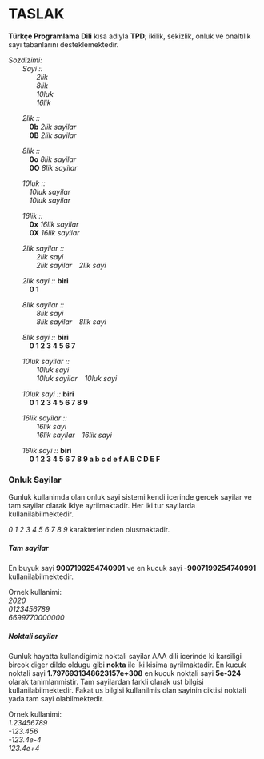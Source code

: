 # TASLAK

**Türkçe Programlama Dili** kısa adıyla **TPD**; ikilik, sekizlik, onluk ve onaltılık sayı tabanlarını desteklemektedir.

*Sozdizimi:*  
&emsp;&emsp;*Sayi ::*  
&emsp;&emsp;&emsp;&emsp;*2lik*  
&emsp;&emsp;&emsp;&emsp;*8lik*  
&emsp;&emsp;&emsp;&emsp;*10luk*  
&emsp;&emsp;&emsp;&emsp;*16lik*  

&emsp;&emsp;*2lik ::*  
&emsp;&emsp;&emsp;**0b** *2lik sayilar*  
&emsp;&emsp;&emsp;**0B** *2lik sayilar*    

&emsp;&emsp;*8lik ::*  
&emsp;&emsp;&emsp;**0o** *8lik sayilar*  
&emsp;&emsp;&emsp;**0O** *8lik sayilar*  

&emsp;&emsp;*10luk ::*  
&emsp;&emsp;&emsp;*10luk sayilar*  
&emsp;&emsp;&emsp;*10luk sayilar*  

&emsp;&emsp;*16lik ::*  
&emsp;&emsp;&emsp;**0x** *16lik sayilar*  
&emsp;&emsp;&emsp;**0X** *16lik sayilar*  

&emsp;&emsp;*2lik sayilar ::*  
&emsp;&emsp;&emsp;&emsp;*2lik sayi*  
&emsp;&emsp;&emsp;&emsp;*2lik sayilar&emsp;2lik sayi*  

&emsp;&emsp;*2lik sayi ::* **biri**  
&emsp;&emsp;&emsp;**0 1**  

&emsp;&emsp;*8lik sayilar ::*  
&emsp;&emsp;&emsp;&emsp;*8lik sayi*  
&emsp;&emsp;&emsp;&emsp;*8lik sayilar&emsp;8lik sayi*  

&emsp;&emsp;*8lik sayi ::* **biri**  
&emsp;&emsp;&emsp;**0 1 2 3 4 5 6 7**  

&emsp;&emsp;*10luk sayilar ::*  
&emsp;&emsp;&emsp;&emsp;*10luk sayi*  
&emsp;&emsp;&emsp;&emsp;*10luk sayilar&emsp;10luk sayi*  

&emsp;&emsp;*10luk sayi ::* **biri**  
&emsp;&emsp;&emsp;**0 1 2 3 4 5 6 7 8 9**  

&emsp;&emsp;*16lik sayilar ::*  
&emsp;&emsp;&emsp;&emsp;*16lik sayi*  
&emsp;&emsp;&emsp;&emsp;*16lik sayilar&emsp;16lik sayi*  

&emsp;&emsp;*16lik sayi ::* **biri**  
&emsp;&emsp;&emsp;**0 1 2 3 4 5 6 7 8 9 a b c d e f A B C D E F**  


### Onluk Sayilar
Gunluk kullanimda olan onluk sayi sistemi kendi icerinde gercek sayilar ve tam sayilar olarak ikiye ayrilmaktadir. Her iki tur sayilarda kullanilabilmektedir.

*0 1 2 3 4 5 6 7 8 9* karakterlerinden olusmaktadir. 

##### Tam sayilar
En buyuk sayi **9007199254740991** ve en kucuk sayi **-9007199254740991** kullanilabilmektedir.

Ornek kullanimi:  
*2020*  
*0123456789*  
*6699770000000*  

##### Noktali sayilar
Gunluk hayatta kullandigimiz noktali sayilar AAA dili icerinde ki karsiligi bircok diger dilde oldugu gibi **nokta** ile iki kisima ayrilmaktadir. En kucuk noktali sayi **1.7976931348623157e+308** en kucuk noktali sayi **5e-324** olarak tanimlanmistir. Tam sayilardan farkli olarak ust bilgisi kullanilabilmektedir. Fakat us bilgisi kullanilmis olan sayinin ciktisi noktali yada tam sayi olabilmektedir.

Ornek kullanimi:  
*1.23456789*  
*-123.456*  
*-123.4e-4*  
*123.4e+4*  
